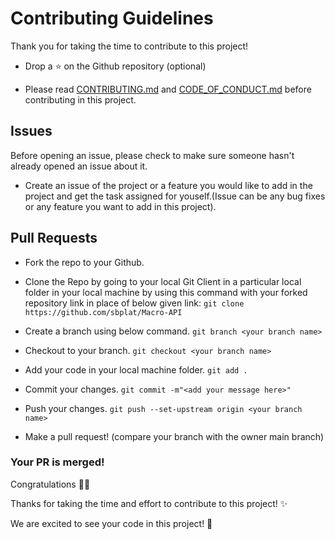 # Contributing Guidelines

Thank you for taking the time to contribute to this project!



- Drop a :star: on the Github repository (optional)


- Please read  [CONTRIBUTING.md](https://github.com/sbplat/Macro-API/blob/main/CONTRIBUTING.md) and [CODE_OF_CONDUCT.md](https://github.com/sbplat/Macro-API/blob/main/CODE_OF_CONDUCT.md) before contributing in this project.

## Issues

Before opening an issue, please check to make sure someone hasn't already opened an issue about it.

- Create an issue of the project or a feature you would like to add in the project and get the task assigned for youself.(Issue can be any bug fixes or any feature you want to add in this project).




## Pull Requests

- Fork the repo to your Github.

- Clone the Repo by going to your local Git Client in a particular local folder in your local machine by using this command with your forked repository link in place of below given link: 
  `git clone https://github.com/sbplat/Macro-API`
- Create a branch using below command.
  `git branch <your branch name>`
- Checkout to your branch.
  `git checkout <your branch name>`
- Add your code in your local machine folder.
  `git add . `
- Commit your changes.
  `git commit -m"<add your message here>"`
- Push your changes.
  `git push --set-upstream origin <your branch name>`

- Make a pull request! (compare your branch with the owner main branch)
### Your PR is merged!

Congratulations :tada::tada:

Thanks for taking the time and effort to contribute to this project! :sparkles:

We are excited to see your code in this project! :star2:
